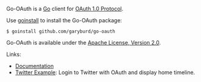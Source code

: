 Go-OAuth is a [Go](http://golang.org/) client for [OAuth 1.0 Protocol](http://tools.ietf.org/html/rfc5849).

Use [goinstall](http://golang.org/cmd/goinstall/) to install the Go-OAuth package:

    $ goinstall github.com/garyburd/go-oauth

Go-OAuth is available under the [Apache License, Version 2.0](http://www.apache.org/licenses/LICENSE-2.0.html).

Links:
    
- [Documentation](http://gopkgdoc.appspot.com/pkg/github.com/garyburd/go-oauth)
- [Twitter Example](http://github.com/garyburd/go-oauth/tree/master/examples/twitter): Login to Twitter with OAuth and display home timeline. 

